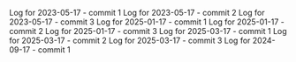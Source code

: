 Log for 2023-05-17 - commit 1
Log for 2023-05-17 - commit 2
Log for 2023-05-17 - commit 3
Log for 2025-01-17 - commit 1
Log for 2025-01-17 - commit 2
Log for 2025-01-17 - commit 3
Log for 2025-03-17 - commit 1
Log for 2025-03-17 - commit 2
Log for 2025-03-17 - commit 3
Log for 2024-09-17 - commit 1
